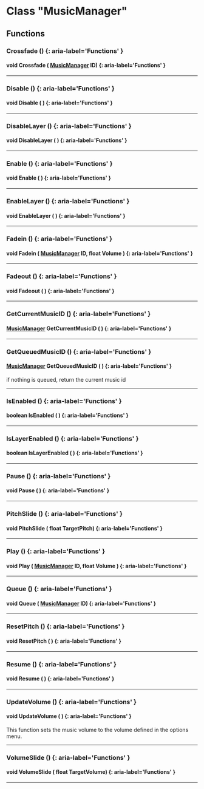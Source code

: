 # Class "MusicManager"
## Functions
### Crossfade () {: aria-label='Functions' }
#### void Crossfade ( [MusicManager](../MusicManager) ID)  {: aria-label='Functions' }

___ 
### Disable () {: aria-label='Functions' }
#### void Disable ( )  {: aria-label='Functions' }

___ 
### DisableLayer () {: aria-label='Functions' }
#### void DisableLayer ( )  {: aria-label='Functions' }

___ 
### Enable () {: aria-label='Functions' }
#### void Enable ( )  {: aria-label='Functions' }

___ 
### EnableLayer () {: aria-label='Functions' }
#### void EnableLayer ( )  {: aria-label='Functions' }

___ 
### Fadein () {: aria-label='Functions' }
#### void Fadein ( [MusicManager](../MusicManager) ID, float Volume )  {: aria-label='Functions' }

___ 
### Fadeout () {: aria-label='Functions' }
#### void Fadeout ( )  {: aria-label='Functions' }

___ 
### GetCurrentMusicID () {: aria-label='Functions' }
#### [MusicManager](../MusicManager) GetCurrentMusicID ( )  {: aria-label='Functions' }

___ 
### GetQueuedMusicID () {: aria-label='Functions' }
#### [MusicManager](../MusicManager) GetQueuedMusicID ( )  {: aria-label='Functions' }
if nothing is queued, return the current music id 
___ 
### IsEnabled () {: aria-label='Functions' }
#### boolean IsEnabled ( )  {: aria-label='Functions' }

___ 
### IsLayerEnabled () {: aria-label='Functions' }
#### boolean IsLayerEnabled ( )  {: aria-label='Functions' }

___ 
### Pause () {: aria-label='Functions' }
#### void Pause ( )  {: aria-label='Functions' }

___ 
### PitchSlide () {: aria-label='Functions' }
#### void PitchSlide ( float TargetPitch)  {: aria-label='Functions' }

___ 
### Play () {: aria-label='Functions' }
#### void Play ( [MusicManager](../MusicManager) ID, float Volume )  {: aria-label='Functions' }

___ 
### Queue () {: aria-label='Functions' }
#### void Queue ( [MusicManager](../MusicManager) ID)  {: aria-label='Functions' }

___ 
### ResetPitch () {: aria-label='Functions' }
#### void ResetPitch ( )  {: aria-label='Functions' }

___ 
### Resume () {: aria-label='Functions' }
#### void Resume ( )  {: aria-label='Functions' }

___ 
### UpdateVolume () {: aria-label='Functions' }
#### void UpdateVolume ( )  {: aria-label='Functions' }

This function sets the music volume to the volume defined in the options menu.
___ 
### VolumeSlide () {: aria-label='Functions' }
#### void VolumeSlide ( float TargetVolume)  {: aria-label='Functions' }

___ 
